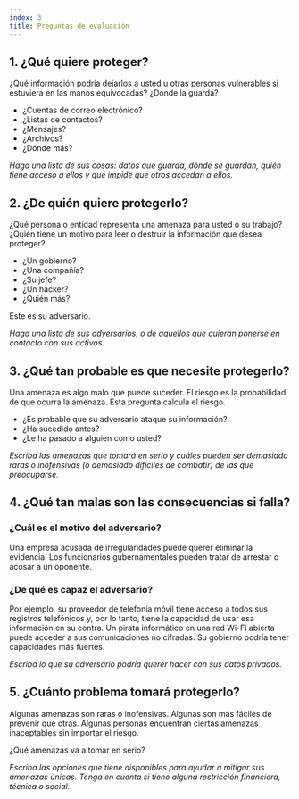 ```yaml
---
index: 3
title: Preguntas de evaluación
---
```

## 1. ¿Qué quiere proteger?

¿Qué información podría dejarlos a usted u otras personas vulnerables si estuviera en las manos equivocadas? ¿Dónde la guarda?

* ¿Cuentas de correo electrónico?
* ¿Listas de contactos?
* ¿Mensajes?
* ¿Archivos?
* ¿Dónde más?

*Haga una lista de sus cosas: datos que guarda, dónde se guardan, quién tiene acceso a ellos y qué impide que otros accedan a ellos.*

## 2. ¿De quién quiere protegerlo?

¿Qué persona o entidad representa una amenaza para usted o su trabajo? ¿Quién tiene un motivo para leer o destruir la información que desea proteger?

* ¿Un gobierno?
* ¿Una compañía?
* ¿Su jefe?
* ¿Un hacker?
* ¿Quién más?

Este es su adversario.

*Haga una lista de sus adversarios, o de aquellos que quieran ponerse en contacto con sus activos.*

## 3. ¿Qué tan probable es que necesite protegerlo?

Una amenaza es algo malo que puede suceder. El riesgo es la probabilidad de que ocurra la amenaza. Esta pregunta calcula el riesgo.

* ¿Es probable que su adversario ataque su información?
* ¿Ha sucedido antes?
* ¿Le ha pasado a alguien como usted?

*Escriba las amenazas que tomará en serio y cuáles pueden ser demasiado raras o inofensivas (o demasiado difíciles de combatir) de las que preocuparse.*

## 4. ¿Qué tan malas son las consecuencias si falla?

### ¿Cuál es el motivo del adversario?

Una empresa acusada de irregularidades puede querer eliminar la evidencia. Los funcionarios gubernamentales pueden tratar de arrestar o acosar a un oponente.

### ¿De qué es capaz el adversario?

Por ejemplo, su proveedor de telefonía móvil tiene acceso a todos sus registros telefónicos y, por lo tanto, tiene la capacidad de usar esa información en su contra. Un pirata informático en una red Wi-Fi abierta puede acceder a sus comunicaciones no cifradas. Su gobierno podría tener capacidades más fuertes.

*Escriba lo que su adversario podría querer hacer con sus datos privados.*

## 5. ¿Cuánto problema tomará protegerlo?

Algunas amenazas son raras o inofensivas. Algunas son más fáciles de prevenir que otras. Algunas personas encuentran ciertas amenazas inaceptables sin importar el riesgo.

¿Qué amenazas va a tomar en serio?

*Escriba las opciones que tiene disponibles para ayudar a mitigar sus amenazas únicas. Tenga en cuenta si tiene alguna restricción financiera, técnica o social.*
